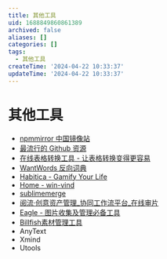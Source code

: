 ```yaml
---
title: 其他工具
uid: 1688849860861389
archived: false
aliases: []
categories: []
tags:
  - 其他工具
createTime: '2024-04-22 10:33:37'
updateTime: '2024-04-22 10:33:37'
---
```


# 其他工具

- [npmmirror 中国镜像站](https://npmmirror.com/)
- [最流行的 Github 资源](https://www.cyanhall.com/cn/top/)
- [在线表格转换工具 - 让表格转换变得更容易](https://tableconvert.com/zh-CN/)
- [WantWords 反向词典](https://wantwords.net/)
- [Habitica - Gamify Your Life](https://habitica.com/)
- [Home - win-vind](https://pit-ray.github.io/win-vind/)
- [sublimemerge](https://www.sublimemerge.com/)
- [阅流·创意资产管理_协同工作流平台_在线审片](https://www.yueliu.cn/)
- [Eagle - 图片收集及管理必备工具](https://cn.eagle.cool/)
- [Billfish素材管理工具](https://www.billfish.cn/)
- AnyText
- Xmind
- Utools
